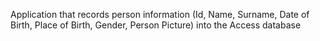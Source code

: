 Application that records person information 
(Id, Name, Surname, Date of Birth, Place of Birth, Gender, Person Picture) 
into the Access database
